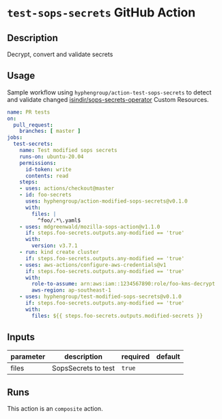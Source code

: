 # `test-sops-secrets` GitHub Action

<!-- action-docs-description -->
## Description

Decrypt, convert and validate secrets


<!-- action-docs-description -->

## Usage

Sample workflow using `hyphengroup/action-test-sops-secrets` to detect and validate changed
[isindir/sops-secrets-operator](https://github.com/isindir/sops-secrets-operator) Custom Resources.

```yaml
name: PR tests
on:
  pull_request:
    branches: [ master ]
jobs:
  test-secrets:
    name: Test modified sops secrets
    runs-on: ubuntu-20.04
    permissions:
      id-token: write
      contents: read
    steps:
    - uses: actions/checkout@master
    - id: foo-secrets
      uses: hyphengroup/action-modified-sops-secrets@v0.1.0
      with:
        files: |
          ^foo/.*\.yaml$
    - uses: mdgreenwald/mozilla-sops-action@v1.1.0
      if: steps.foo-secrets.outputs.any-modified == 'true'
      with:
        version: v3.7.1
    - run: kind create cluster
      if: steps.foo-secrets.outputs.any-modified == 'true'
    - uses: aws-actions/configure-aws-credentials@v1
      if: steps.foo-secrets.outputs.any-modified == 'true'
      with:
        role-to-assume: arn:aws:iam::1234567890:role/foo-kms-decrypt
        aws-region: ap-southeast-1
    - uses: hyphengroup/test-modified-sops-secrets@v0.1.0
      if: steps.foo-secrets.outputs.any-modified == 'true'
      with:
        files: ${{ steps.foo-secrets.outputs.modified-secrets }}
```

<!-- action-docs-inputs -->
## Inputs

| parameter | description | required | default |
| - | - | - | - |
| files | SopsSecrets to test | `true` |  |



<!-- action-docs-inputs -->

<!-- action-docs-outputs -->

<!-- action-docs-outputs -->

<!-- action-docs-runs -->
## Runs

This action is an `composite` action.


<!-- action-docs-runs -->
